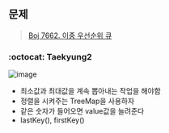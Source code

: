 ## 문제
> [Boj 7662. 이중 우선순위 큐](https://www.acmicpc.net/problem/7662)

### :octocat: Taekyung2
![image](https://user-images.githubusercontent.com/37056992/96331394-c966dd80-1097-11eb-9321-0e748546ef4b.png)

- 최소값과 최대값을 계속 뽑아내는 작업을 해야함
- 정렬을 시켜주는 TreeMap을 사용하자
- 같은 숫자가 들어오면 value값을 늘려준다
- lastKey(), firstKey()
